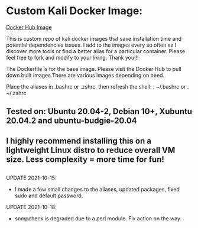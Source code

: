 # Custom Kali Docker Image:

[Docker Hub Image](https://hub.docker.com/repository/docker/fonalex45/project-repo-1)

This is custom repo of kali docker images that save installation time and potential dependencies issues. I add to the images every so often as I discover more tools or find a better alias for a particular container. Please feel free to fork and modify to your liking. Thank you!!!

The Dockerfile is for the base image. Please visit the Docker Hub to pull down built images.There are various images depending on need.

Place the aliases in .bashrc or .zshrc, then refresh the shell: . ~/.bashrc or . ~/.zshrc 

## Tested on: Ubuntu 20.04-2, Debian 10+, Xubuntu 20.04.2 and ubuntu-budgie-20.04

## I highly recommend installing this on a lightweight Linux distro to reduce overall VM size. Less complexity = more time for fun!

##

UPDATE 2021-10-15: 
 - I made a few small changes to the aliases, updated packages, fixed sudo and default password.

UPDATE 2021-10-18:
 - snmpcheck is degraded due to a perl module. Fix action on the way. 